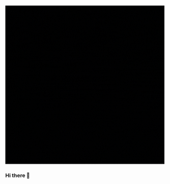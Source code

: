 [![Header](https://raw.githubusercontent.com/Dahimi/Dahimi/Dahimi/soufianedahimi.gif "Header")](https://github.com/Dahimi)

### Hi there 👋

<!--
**Dahimi/Dahimi** is a ✨ _special_ ✨ repository because its `README.md` (this file) appears on your GitHub profile.

Here are some ideas to get you started:

- 🔭 I’m currently working on ...
- 🌱 I’m currently learning ...
- 👯 I’m looking to collaborate on ...
- 🤔 I’m looking for help with ...
- 💬 Ask me about ...
- 📫 How to reach me: ...
- 😄 Pronouns: ...
- ⚡ Fun fact: ...
-->
